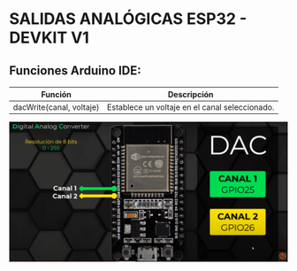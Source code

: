 # SALIDAS ANALÓGICAS ESP32 - DEVKIT V1


## Funciones Arduino IDE:




| Función | Descripción |
| ------------- | ------------- |
| dacWrite(canal, voltaje) | Establece un voltaje en el canal seleccionado. 


<img src="canales.png" />













